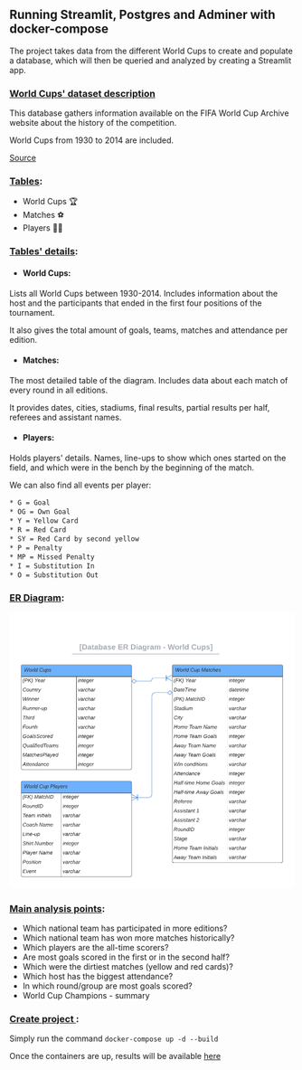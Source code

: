 
## Running Streamlit, Postgres and Adminer with docker-compose

The project takes data from the different World Cups to create and populate a database, which will then be queried and analyzed by creating a Streamlit app.

### <ins> World Cups' dataset description

This database gathers information available on the FIFA World Cup Archive website about the history of the competition.

World Cups from 1930 to 2014 are included.
        
[Source](https://www.kaggle.com/datasets/abecklas/fifa-world-cup) 


### <ins>Tables</ins>:
* World Cups 🏆 
* Matches ⚽
* Players 🏃‍♂️   


### <ins>Tables' details</ins>:
* #### World Cups: 
Lists all World Cups between 1930-2014. Includes information about the host and the participants that ended in the first four positions of the tournament.

It also gives the total amount of goals, teams, matches and attendance per edition. 


* #### Matches:

The most detailed table of the diagram. Includes data about each match of every round in all editions.

It provides dates, cities, stadiums, final results, partial results per half, referees and assistant names.

* #### Players:   

Holds players' details. Names, line-ups to show which ones started on the field, and which were in the bench by the beginning of the match.

We can also find all events per player:

    * G = Goal 
    * OG = Own Goal 
    * Y = Yellow Card 
    * R = Red Card
    * SY = Red Card by second yellow
    * P = Penalty
    * MP = Missed Penalty
    * I = Substitution In
    * O = Substitution Out


### <ins>ER Diagram</ins>:

![ERD](./app/images/Database-ER-diagram.png)

### <ins>Main analysis points</ins>:

* Which national team has participated in more editions?
* Which national team has won more matches historically?
* Which players are the all-time scorers?
* Are most goals scored in the first or in the second half?
* Which were the dirtiest matches (yellow and red cards)?
* Which host has the biggest attendance?
* In which round/group are most goals scored?
* World Cup Champions - summary  

### <ins> Create project </ins>:

Simply run the command `docker-compose up -d --build `

Once the containers are up, results will be available [here](http://localhost:8501)

